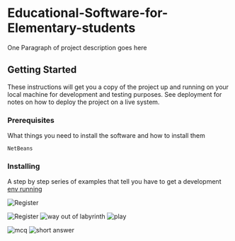 # Educational-Software-for-Elementary-students

One Paragraph of project description goes here

## Getting Started

These instructions will get you a copy of the project up and running on your local machine for development and testing purposes. See deployment for notes on how to deploy the project on a live system.

### Prerequisites

What things you need to install the software and how to install them

```
NetBeans
```

### Installing

A step by step series of examples that tell you have to get a development [env running](https://www.ntu.edu.sg/home/ehchua/programming/howto/NetBeans_HowTo.html)






![Register](https://user-images.githubusercontent.com/18225695/40517860-8bba9be0-5f85-11e8-80f6-41e6649219fd.PNG)

![Register](https://user-images.githubusercontent.com/18225695/40517989-29da7bd8-5f86-11e8-8908-83a2d432e2aa.PNG)
![way out of labyrinth](https://user-images.githubusercontent.com/18225695/40517991-2c6b6d80-5f86-11e8-87f2-628db09209d3.PNG)
![play](https://user-images.githubusercontent.com/18225695/40517996-2df8a974-5f86-11e8-8315-135413782386.PNG)

![mcq](https://user-images.githubusercontent.com/18225695/40518038-6074f4d4-5f86-11e8-9a56-3b8cdeb1b220.PNG)
![short answer](https://user-images.githubusercontent.com/18225695/40518039-60830df8-5f86-11e8-801c-42e01d2f652d.PNG)

